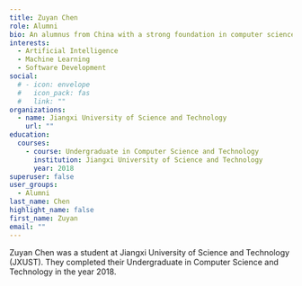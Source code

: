 ```yaml
---
title: Zuyan Chen
role: Alumni
bio: An alumnus from China with a strong foundation in computer science and technology.
interests:
  - Artificial Intelligence
  - Machine Learning
  - Software Development
social:
  # - icon: envelope
  #   icon_pack: fas
  #   link: ""
organizations:
  - name: Jiangxi University of Science and Technology
    url: ""
education:
  courses:
    - course: Undergraduate in Computer Science and Technology
      institution: Jiangxi University of Science and Technology
      year: 2018
superuser: false
user_groups:
  - Alumni
last_name: Chen
highlight_name: false
first_name: Zuyan
email: ""
---
```

Zuyan Chen was a student at Jiangxi University of Science and Technology (JXUST). They completed their Undergraduate in Computer Science and Technology in the year 2018.
